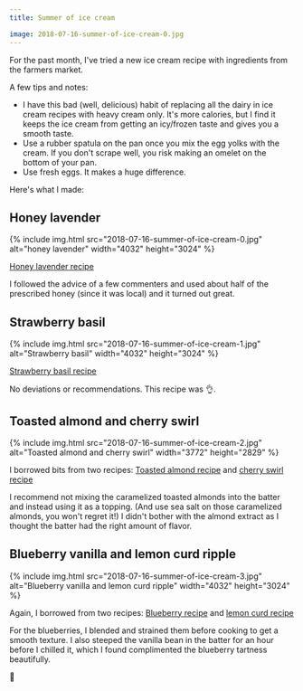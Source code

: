 ```yaml
---
title: Summer of ice cream

image: 2018-07-16-summer-of-ice-cream-0.jpg
---
```


For the past month, I've tried a new ice cream recipe with ingredients from the farmers market.

A few tips and notes:

- I have this bad (well, delicious) habit of replacing all the dairy in ice cream recipes with heavy cream only. It's more calories, but I find it keeps the ice cream from getting an icy/frozen taste and gives you a smooth taste.
- Use a rubber spatula on the pan once you mix the egg yolks with the cream. If you don't scrape well, you risk making an omelet on the bottom of your pan.
- Use fresh eggs. It makes a huge difference.

Here's what I made:

## Honey lavender

<div class="photos">
{% include img.html src="2018-07-16-summer-of-ice-cream-0.jpg" alt="honey lavender" width="4032" height="3024" %}
</div>

[Honey lavender recipe](https://www.epicurious.com/recipes/food/views/honey-lavender-ice-cream-108526)

I followed the advice of a few commenters and used about half of the prescribed honey (since it was local) and it turned out great.

## Strawberry basil

<div class="photos">
{% include img.html src="2018-07-16-summer-of-ice-cream-1.jpg" alt="Strawberry basil" width="4032" height="3024" %}
</div>

[Strawberry basil recipe](https://www.finecooking.com/recipe/strawberry-basil-ice-cream)

No deviations or recommendations. This recipe was 👌.

## Toasted almond and cherry swirl

<div class="photos">
{% include img.html src="2018-07-16-summer-of-ice-cream-2.jpg" alt="Toasted almond and cherry swirl" width="3772" height="2829" %}
</div>

I borrowed bits from two recipes: [Toasted almond recipe](https://cooking.nytimes.com/recipes/1016628-almond-ice-cream) and [cherry swirl recipe](https://www.williams-sonoma.com/recipe/raspberry-swirl-ice-cream.html)

I recommend not mixing the caramelized toasted almonds into the batter and instead using it as a topping. (And use sea salt on those caramelized almonds, you won't regret it!) I didn't bother with the almond extract as I thought the batter had the right amount of flavor.

## Blueberry vanilla and lemon curd ripple

<div class="photos">
{% include img.html src="2018-07-16-summer-of-ice-cream-3.jpg" alt="Blueberry vanilla and lemon curd ripple" width="4032" height="3024" %}
</div>

Again, I borrowed from two recipes: [Blueberry recipe](https://cooking.nytimes.com/recipes/4730-blueberry-ice-cream) and [lemon curd recipe](http://thepioneerwoman.com/food-and-friends/lemon-curd-ripple-ice-cream/)

For the blueberries, I blended and strained them before cooking to get a smooth texture. I also steeped the vanilla bean in the batter for an hour before I chilled it, which I found complimented the blueberry tartness beautifully.

🍨
